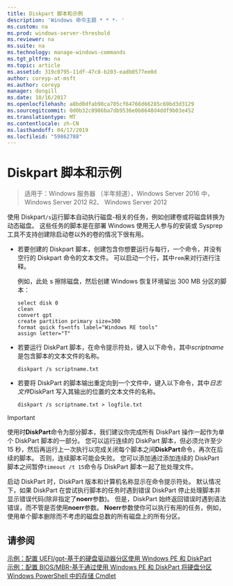```yaml
---
title: Diskpart 脚本和示例
description: 'Windows 命令主题 * * *- '
ms.custom: na
ms.prod: windows-server-threshold
ms.reviewer: na
ms.suite: na
ms.technology: manage-windows-commands
ms.tgt_pltfrm: na
ms.topic: article
ms.assetid: 319c0795-11df-47c8-b203-eadb0577ee0d
author: coreyp-at-msft
ms.author: coreyp
manager: dongill
ms.date: 10/16/2017
ms.openlocfilehash: a8bd0dfab98ca705cf64766d66285c69bd3d3129
ms.sourcegitcommit: 0d0b32c8986ba7db9536e0b8648d4ddf9b03e452
ms.translationtype: MT
ms.contentlocale: zh-CN
ms.lasthandoff: 04/17/2019
ms.locfileid: "59862788"
---
```

# <a name="diskpart-scripts-and-examples"></a>Diskpart 脚本和示例

>适用于：Windows 服务器 （半年频道），Windows Server 2016 中，Windows Server 2012 R2、 Windows Server 2012

使用 Diskpart`/s`运行脚本自动执行磁盘\-相关的任务，例如创建卷或将磁盘转换为动态磁盘。 这些任务的脚本是在部署 Windows 使用无人参与的安装或 Sysprep 工具不支持创建除启动卷以外的卷的情况下很有用。  
  
-   若要创建的 Diskpart 脚本，创建包含你想要运行与每行，一个命令，并没有空行的 Diskpart 命令的文本文件。 可以启动一个行，其中`rem`来对行进行注释。  
  
    例如，此处 s 擦除磁盘，然后创建 Windows 恢复环境留出 300 MB 分区的脚本：  
  
    ```  
    select disk 0  
    clean  
    convert gpt  
    create partition primary size=300  
    format quick fs=ntfs label="Windows RE tools"  
    assign letter="T"  
    ```  
  
-   若要运行 DiskPart 脚本，在命令提示符处，键入以下命令，其中*scriptname*是包含脚本的文本文件的名称。  
  
    ```  
    diskpart /s scriptname.txt  
    ```  
  
-   若要将 DiskPart 的脚本输出重定向到一个文件中，键入以下命令，其中*日志文件*DiskPart 写入其输出的位置的文本文件的名称。  
  
    ```  
    diskpart /s scriptname.txt > logfile.txt  
    ```  
  
> [!IMPORTANT]  
> 使用时**DiskPart**命令为部分脚本，我们建议你完成所有 DiskPart 操作一起作为单个 DiskPart 脚本的一部分。 您可以运行连续的 DiskPart 脚本，但必须允许至少 15 秒，然后再运行上一次执行以完成关闭每个脚本之间**DiskPart**命令，再次在后续的脚本。 否则，连续脚本可能会失败。 您可以添加通过添加连续的 DiskPart 脚本之间暂停`timeout /t 15`命令与 DiskPart 脚本一起了批处理文件。  
  
启动 DiskPart 时，DiskPart 版本和计算机名称显示在命令提示符处。 默认情况下，如果 DiskPart 在尝试执行脚本的任务时遇到错误 DiskPart 停止处理脚本并显示错误代码\(除非指定了**noerr**参数\)。 但是，DiskPart 始终返回错误时遇到语法错误，而不管是否使用**noerr**参数。 **Noerr**参数使你可以执行有用的任务，例如，使用单个脚本删除而不考虑的磁盘总数的所有磁盘上的所有分区。  
  
## <a name="see-also"></a>请参阅  
[示例：配置 UEFI\/gpt\-基于的硬盘驱动器分区使用 Windows PE 和 DiskPart](https://technet.microsoft.com/library/hh825686.aspx)  
[示例：配置 BIOS\/MBR\-基于通过使用 Windows PE 和 DiskPart 将硬盘分区](https://technet.microsoft.com/library/hh825677.aspx)  
[Windows PowerShell 中的存储 Cmdlet](https://technet.microsoft.com/library/hh848705.aspx)  
  

